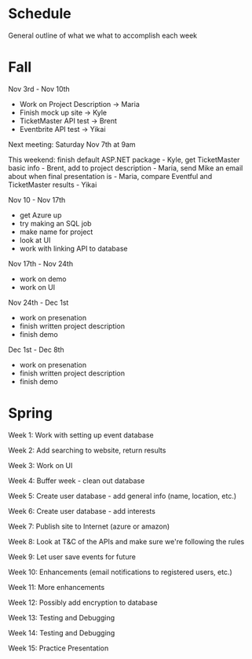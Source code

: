 # Schedule

General outline of what we what to accomplish each week

# Fall
Nov 3rd - Nov 10th
<ul>
  <li>Work on Project Description -> Maria</li>
  <li>Finish mock up site -> Kyle</li>
  <li>TicketMaster API test -> Brent</li>
  <li>Eventbrite API test -> Yikai</li>
</ul>

Next meeting: Saturday Nov 7th at 9am

This weekend: finish default ASP.NET package - Kyle, get TicketMaster basic info - Brent, add to project description - Maria, send Mike an email about when final presentation is - Maria, compare Eventful and TicketMaster results - Yikai

Nov 10 - Nov 17th
<ul>
  <li>get Azure up</li>
  <li>try making an SQL job</li>
  <li>make name for project</li>
  <li>look at UI</li>
  <li>work with linking API to database</li>
</ul>

Nov 17th - Nov 24th
<ul>
  <li>work on demo</li>
  <li>work on UI</li>
</ul>

Nov 24th - Dec 1st
<ul>
  <li> work on presenation</li>
  <li>finish written project description</li>
  <li>finish demo</li>
</ul>

Dec 1st - Dec 8th
<ul>
  <li> work on presenation</li>
  <li>finish written project description</li>
  <li>finish demo</li>
</ul>


# Spring

Week 1: Work with setting up event database

Week 2: Add searching to website, return results

Week 3: Work on UI

Week 4: Buffer week - clean out database

Week 5: Create user database - add general info (name, location, etc.)

Week 6: Create user database - add interests

Week 7: Publish site to Internet (azure or amazon)

Week 8: Look at T&C of the APIs and make sure we're following the rules

Week 9: Let user save events for future

Week 10: Enhancements (email notifications to registered users, etc.)

Week 11: More enhancements

Week 12: Possibly add encryption to database

Week 13: Testing and Debugging

Week 14: Testing and Debugging

Week 15: Practice Presentation
